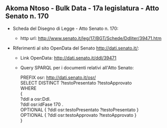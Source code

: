## Akoma Ntoso - Bulk Data - 17a legislatura - Atto Senato n. 170 ##

* Scheda del Disegno di Legge - Atto Senato n. 170:
	* http url: http://www.senato.it/leg/17/BGT/Schede/Ddliter/39471.htm

* Riferimenti al sito OpenData del Senato http://dati.senato.it/:
	* Link OpenData: http://dati.senato.it/ddl/39471
	* Query SPARQL per i documenti relativi all'Atto Senato:

        PREFIX osr: <http://dati.senato.it/osr/>  
		SELECT DISTINCT ?testoPresentato ?testoApprovato  
		WHERE  
		{  
		    ?ddl a osr:Ddl.  
		    ?ddl osr:idFase 170 .  
		    OPTIONAL { ?ddl osr:testoPresentato ?testoPresentato }  
		    OPTIONAL { ?ddl osr:testoApprovato ?testoApprovato }  
		}
		